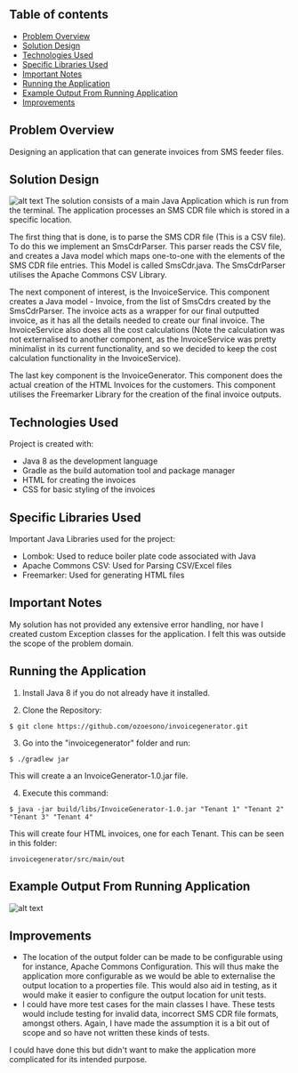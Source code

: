 ## Table of contents
* [Problem Overview](#problem-overview)
* [Solution Design](#solution-design)
* [Technologies Used](#technologies-used)
* [Specific Libraries Used](#specific-libraries-used)
* [Important Notes](#important-notes)
* [Running the Application](#running-the-application)
* [Example Output From Running Application](#example-output-from-running-application)
* [Improvements](#improvements)

## Problem Overview
Designing an application that can generate invoices from SMS feeder files.

## Solution Design
![alt text](https://i.ibb.co/qJm7rh7/Screenshot-2020-10-25-at-18-45-01.png)
The solution consists of a main Java Application which is run from the terminal. The application processes an SMS CDR file which is stored in a specific location.

The first thing that is done, is to parse the SMS CDR file (This is a CSV file). To do this we implement an SmsCdrParser. This parser reads the CSV file, and creates a Java model which maps one-to-one with the elements of the SMS CDR file entries. This Model is called SmsCdr.java. The SmsCdrParser utilises the Apache Commons CSV Library.

The next component of interest, is the InvoiceService. This component creates a Java model - Invoice, from the list of SmsCdrs created by the SmsCdrParser. The invoice acts as a wrapper for our final outputted invoice, as it has all the details needed to create our final invoice. The InvoiceService also does all the cost calculations (Note the calculation was not externalised to another component, as the InvoiceService was pretty minimalist in its current functionality, and so we decided to keep the cost calculation functionality in the InvoiceService).

The last key component is the InvoiceGenerator. This component does the actual creation of the HTML Invoices for the customers. This component utilises the Freemarker Library for the creation of the final invoice outputs.

	
## Technologies Used
Project is created with:
* Java 8 as the development language
* Gradle as the build automation tool and package manager
* HTML for creating the invoices
* CSS for basic styling of the invoices
	
## Specific Libraries Used
Important Java Libraries used for the project:
* Lombok: Used to reduce boiler plate code associated with Java
* Apache Commons CSV: Used for Parsing CSV/Excel files
* Freemarker: Used for generating HTML files
	
## Important Notes
My solution has not provided any extensive error handling, nor have I created custom Exception classes for the application. I felt this was outside the scope of the problem domain.


## Running the Application
1. Install Java 8 if you do not already have it installed.

2. Clone the Repository:
```
$ git clone https://github.com/ozoesono/invoicegenerator.git
```
3. Go into the "invoicegenerator" folder and run:
```
$ ./gradlew jar
```
This will create a an InvoiceGenerator-1.0.jar file. 

4. Execute this command:
```
$ java -jar build/libs/InvoiceGenerator-1.0.jar "Tenant 1" "Tenant 2" "Tenant 3" "Tenant 4"
```
This will create four HTML invoices, one for each Tenant. This can be seen in this folder:
```
invoicegenerator/src/main/out
```

## Example Output From Running Application
![alt text](https://i.ibb.co/C2Kf6S3/Screenshot-2020-10-25-at-21-10-57.png)

## Improvements
* The location of the output folder can be made to be configurable using for instance, Apache Commons Configuration. This will thus make the application more configurable as we would be able to externalise the output location to a properties file. This would also aid in testing, as it would make it easier to configure the output location for unit tests. 
* I could have more test cases for the main classes I have. These tests would include testing for invalid data, incorrect SMS CDR file formats, amongst others. Again, I have made the assumption it is a bit out of scope and so have not written these kinds of tests.

I could have done this but didn't want to make the application more complicated for its intended purpose.

